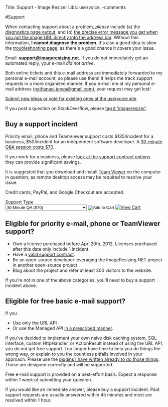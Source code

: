 Title: Support - Image Resizer
Libs: uservoice, -comments

#Support

When contacting support about a problem, *please* include (a) the [diagnostics page output](/plugins/diagnostics), and (b) [the precise error message you get when you put the image URL directly into the address bar](/docs/geterror). Without this information, **I cannot diagnose the problem**. It's also a good idea to skim the [troubleshooting page](/docs/troubleshoot), as there's a good chance it covers your issue.

<script language="javascript">
function isDstInEffect(off){
	var d = new Date();
	//get the start and end dates for dst:(these rules are US only)
	var     y= d.getUTCFullYear(), countstart= 8, countend= 1,
	dstart= new Date(Date.UTC(y, 2, 8, 2, 0, 0, 0)),
	dend= new Date(Date.UTC(y, 10, 1, 2, 0, 0, 0));
	while(dstart.getUTCDay()!== 0) dstart.setUTCDate(++countstart);
	while(dend.getUTCDay()!== 0) dend.setUTCDate(++countend);

	//get the GMT time for the localized dst start and end times:
	//dstart.setUTCMinutes(off);
	//dend.setUTCMinutes(off);

	// if the date passed in is between dst start and dst end, adjust the offset and label:
	return (dstart<= d && dend>= d);
}
var now = new Date();


var edtOffset = isDstInEffect(-5 * 60) ? -4: -5;//-4, -5
var localOffset = now.getTimezoneOffset() / -60;

var a = localOffset - edtOffset + 9;
var b = localOffset - edtOffset + 21;

var mins =  now.getMinutes().toString(); 
if (mins.length == 1) mins = mins + '0';

document.write("For the quickest response, please contact support between <strong>" + a + ":00 and " + b + ":00</strong> based on your estimated local time of " + now.getHours() + ":" + mins + ". This is 9am to 9pm EDT (my time zone).");
</script>

Email:  **support@imageresizing.net**. If you do not immediately get an automated reply, your e-mail *did not arrive*. 

Both online tickets and this e-mail address are immediately forwarded to my personal e-mail account, so please use them! It helps me track support requests in a more organized manner. If you e-mail me at my personal e-mail address (nathanael.jones@gmail.com), your request may get lost!

[Submit new ideas or vote for existing ones at the uservoice site](http://resizer.uservoice.com/forums/108373-image-resizer-v3).

If you post a question on StackOverflow, please [tag it 'imageresizer'](http://stackoverflow.com/questions/tagged/imageresizer).

## Buy a support incident

Priority email, phone and TeamViewer support costs $135/incident for a business, $50/incident for an independent software developer. A [30-minute Q&A session costs $70](/support/consult).

If you work for a business, please [look at the support contract options](/support/contracts) - they can provide significant savings. 

It is suggested that you download and install [Team Viewer](http://teamviewer.com) on the computer in question, as remote desktop access may be required to resolve your issue.

Credit cards, PayPal, and Google Checkout are accepted.

<form action="https://www.e-junkie.com/ecom/gb.php?c=cart&amp;i=939690&amp;cl=41912&amp;ejc=2" target="ej_ejc" method="POST" accept-charset="UTF-8">
Support Type<br/>
<select name="o1">
<option value="30 Minute QA">30 Minute QA ($70)</option>
<option value="1 Aided install + 30 Minute QA">1 Aided install + 30 Minute QA ($130)</option>
<option value="2 Aided installs + 30 Minute Q&amp;A">2 Aided installs + 30 Minute Q&amp;A ($190)</option>
<option value="Support Incident (Individual)">Support Incident (Individual) ($50)</option>
<option value="Support Incident (Business)">Support Incident (Business) ($135)</option>
</select>

<input type="image" src="http://www.e-junkie.com/ej/ej_add_to_cart.gif" border="0"  alt="Add to Cart" class="ec_ejc_thkbx" onClick="javascript:return EJEJC_lc(this.parentNode);"/>
<a href="https://www.e-junkie.com/ecom/gb.php?c=cart&amp;cl=41912&amp;ejc=2" target="ej_ejc" class="ec_ejc_thkbx" onClick="javascript:return EJEJC_lc(this);"><img src="http://www.e-junkie.com/ej/ej_view_cart.gif" border="0" alt="View Cart"/></a>
</form>

<script language="javascript" type="text/javascript">
<!--
function EJEJC_lc(th) { return false; }
// -->
</script>
<script src='http://www.e-junkie.com/ecom/box.js' type='text/javascript'></script>

## Eligible for priority e-mail, phone or TeamViewer support?

* Own a license purchased before Apr. 20th, 2012. Licenses purchased after this date only include 1 incident.
* Have a [valid support contract](/support/contracts).
* Be an open-source developer leveraging the ImageResizing.NET project in another open-source project
* Blog about the project and refer at least 300 visitors to the website.

If you're not in one of the above categories, you'll need to buy a support incident above.

## Eligible for free basic e-mail support?

If you

* Use only the URL API
* Or use the Managed API [in a prescribed manner](/docs/howto/upload-and-resize). 

If you've decided to implement your own naive disk caching system, SQL interface, custom HttpHandler, or ActionResult instead of using the URL API, you do not get free support. I no longer have time to help you do things the wrong way, or explain to you the countless pitfalls involved in your approach. Please use the [plugins I have written already to do those things](/plugins). Those are designed correctly and will be supported.

Free e-mail support is provided on a best-effort basis. Expect a response within 1 week of submitting your question. 

If you would like an immediate answer, please buy a support incident. Paid support requests are usually answered within 45 minutes and most are resolved within 1 hour.
